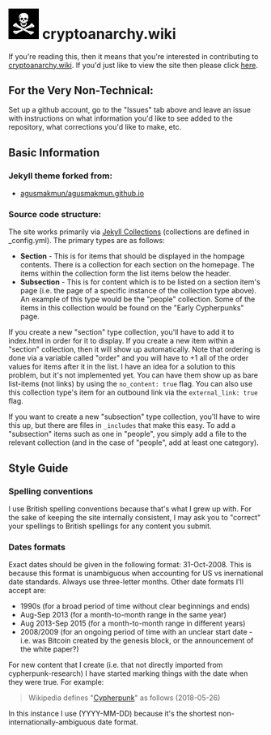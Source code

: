 
# <img src="/static/img/jolly-roger-unshifted.jpg" width="60"> cryptoanarchy.wiki

If you're reading this, then it means that you're interested in contributing to [cryptoanarchy.wiki](https://cryptoanarchy.wiki). If you'd just like to view the site then please click [here](https://cryptoanarchy.wiki).

## For the Very Non-Technical:
Set up a github account, go to the "Issues" tab above and leave an issue with instructions on what information you'd like to see added to the repository, what corrections you'd like to make, etc.

## Basic Information

### Jekyll theme forked from:
* [agusmakmun/agusmakmun.github.io](https://github.com/agusmakmun/agusmakmun.github.io)

### Source code structure:
The site works primarily via [Jekyll Collections](https://jekyllrb.com/docs/collections/) (collections are defined in _config.yml). The primary types are as follows:

+ **Section** - This is for items that should be displayed in the hompage contents. There is a collection for each section on the homepage. The items within the collection form the list items below the header.
+ **Subsection** - This is for content which is to be listed on a section item's page (i.e. the page of a specific instance of the collection type above). An example of this type would be the "people" collection. Some of the items in this collection would be found on the "Early Cypherpunks" page.

If you create a new "section" type collection, you'll have to add it to index.html in order for it to display. If you create a new item within a "section" collection, then it will show up automatically. Note that ordering is done via a variable called "order" and you will have to +1 all of the order values for items after it in the list. I have an idea for a solution to this problem, but it's not implemented yet. You can have them show up as bare list-items (not links) by using the `no_content: true` flag. You can also use this collection type's item for an outbound link via the `external_link: true` flag.

If you want to create a new "subsection" type collection, you'll have to wire this up, but there are files in `_includes` that make this easy. To add a "subsection" items such as one in "people", you simply add a file to the relevant collection (and in the case of "people", add at least one category).

## Style Guide

### Spelling conventions
I use British spelling conventions because that's what I grew up with. For the sake of keeping the site internally consistent, I may ask you to "correct" your spellings to British spellings for any content you submit.

### Dates formats
Exact dates should be given in the following format: 31-Oct-2008. This is because this format is unambiguous when accounting for US vs inernational date standards. Always use three-letter months. Other date formats I'll accept are:

+ 1990s (for a broad period of time without clear beginnings and ends)
+ Aug-Sep 2013 (for a month-to-month range in the same year)
+ Aug 2013-Sep 2015 (for a month-to-month range in different years)
+ 2008/2009 (for an ongoing period of time with an unclear start date - i.e. was Bitcoin created by the genesis block, or the announcement of the white paper?)

For new content that I create (i.e. that not directly imported from cypherpunk-research) I have started marking things with the date when they were true. For example:

> Wikipedia defines "[Cypherpunk](https://en.wikipedia.org/wiki/Cypherpunk)" as follows (2018-05-26)

In this instance I use (YYYY-MM-DD) because it's the shortest non-internationally-ambiguous date format.
